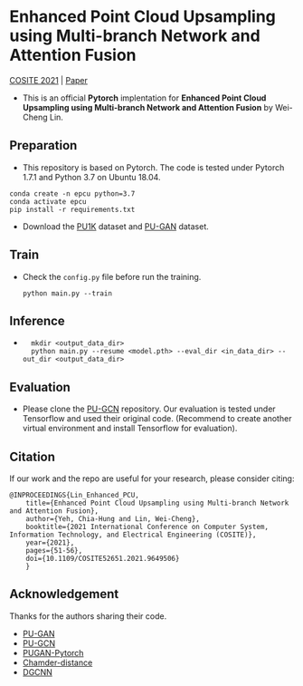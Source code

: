 # Enhanced Point Cloud Upsampling using Multi-branch Network and Attention Fusion
[COSITE 2021](https://ic-cosite.org/) | [Paper](https://ieeexplore.ieee.org/document/9649506)

- This is an official **Pytorch** implentation for **Enhanced Point Cloud Upsampling using Multi-branch Network and Attention Fusion** by Wei-Cheng Lin. 

## Preparation

- This repository is based on Pytorch. The code is tested under Pytorch 1.7.1 and Python 3.7 on Ubuntu 18.04.

```shell
conda create -n epcu python=3.7
conda activate epcu
pip install -r requirements.txt
```
- Download the [PU1K](https://github.com/guochengqian/PU-GCN) dataset and [PU-GAN](https://github.com/liruihui/PU-GAN) dataset. 

## Train

- Check the `config.py` file before run the training.
    ```shell
    python main.py --train 
    ```

## Inference

- ```shell
    mkdir <output_data_dir> 
    python main.py --resume <model.pth> --eval_dir <in_data_dir> --out_dir <output_data_dir> 
    ```

## Evaluation

- Please clone the [PU-GCN](https://github.com/guochengqian/PU-GCN) repository. Our evaluation is tested under Tensorflow and used their original code. (Recommend to create another virtual environment and install Tensorflow for evaluation). 
    
## Citation

If our work and the repo are useful for your research, please consider citing:

    @INPROCEEDINGS{Lin_Enhanced_PCU,  
        title={Enhanced Point Cloud Upsampling using Multi-branch Network and Attention Fusion},
        author={Yeh, Chia-Hung and Lin, Wei-Cheng},  
        booktitle={2021 International Conference on Computer System, Information Technology, and Electrical Engineering (COSITE)},
        year={2021}, 
        pages={51-56}, 
        doi={10.1109/COSITE52651.2021.9649506}
        }

## Acknowledgement

Thanks for the authors sharing their code.
* [PU-GAN](https://github.com/liruihui/PU-GAN)
* [PU-GCN](https://github.com/guochengqian/PU-GCN)
* [PUGAN-Pytorch](https://github.com/UncleMEDM/PUGAN-pytorch/)
* [Chamder-distance](https://github.com/otaheri/chamfer_distance)
* [DGCNN](https://github.com/WangYueFt/dgcnn)
